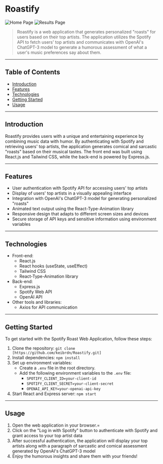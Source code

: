 # Roastify

![Home Page](https://imgur.com/X59YYfQ)
![Results Page](https://imgur.com/a/6hzFhBX)

> Roastify is a web application that generates personalized "roasts" for users based on their top artists. The application utilizes the Spotify API to fetch users' top artists and communicates with OpenAI's ChatGPT-3 model to generate a humorous assessment of what a user's music preferences say about them.

---

## Table of Contents

- [Introduction](#introduction)
- [Features](#features)
- [Technologies](#technologies)
- [Getting Started](#getting-started)
- [Usage](#usage)

---

## Introduction

Roastify provides users with a unique and entertaining experience by combining music data with humor. By authenticating with Spotify and retrieving users' top artists, the application generates comical and sarcastic "roasts" based on their musical tastes. The front end was built using React.js and Tailwind CSS, while the back-end is powered by Express.js.

---

## Features

- User authentication with Spotify API for accessing users' top artists
- Display of users' top artists in a visually appealing interface
- Integration with OpenAI's ChatGPT-3 model for generating personalized "roasts"
- Animated text output using the React-Type-Animation library
- Responsive design that adapts to different screen sizes and devices
- Secure storage of API keys and sensitive information using environment variables

---

## Technologies

- Front-end:
  - React.js
  - React hooks (useState, useEffect)
  - Tailwind CSS
  - React-Type-Animation library
- Back-end:
  - Express.js
  - Spotify Web API
  - OpenAI API
- Other tools and libraries:
  - Axios for API communication

---

## Getting Started

To get started with the Spotify Roast Web Application, follow these steps:

1. Clone the repository: `git clone [https://github.com/keibrdn/Roastify.git]`
2. Install dependencies: `npm install`
3. Set up environment variables:
   - Create a `.env` file in the root directory.
   - Add the following environment variables to the `.env` file:
     - `SPOTIFY_CLIENT_ID=your-client-id`
     - `SPOTIFY_CLIENT_SECRET=your-client-secret`
     - `OPENAI_API_KEY=your-openai-api-key`
4. Start React and Express server: `npm start`

---

## Usage

1. Open the web application in your browser.=
2. Click on the "Log in with Spotify" button to authenticate with Spotify and grant access to your top artist data
3. After successful authentication, the application will display your top artists along with a paragraph of sarcastic and comical assessment generated by OpenAI's ChatGPT-3 model
4. Enjoy the humorous insights and share them with your friends!
